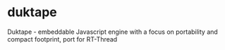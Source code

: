 # duktape
Duktape - embeddable Javascript engine with a focus on portability and compact footprint, port for RT-Thread
